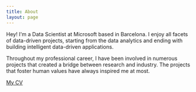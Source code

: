 ```yaml
---
title: About
layout: page
---
```


<p>Hey! I'm a Data Scientist at Microsoft based in Barcelona. I enjoy all facets of data-driven projects, starting from the data analytics and ending with building intelligent data-driven applications.</p>

<p>Throughout my professional career, I have been involved in numerous projects that created a bridge between research and industry. The projects that foster human values have always inspired me at most.</p>

[My CV](/assets/CV_LianaNapalkova_2019.pdf)